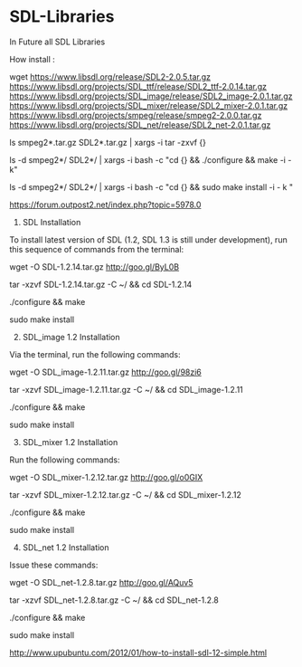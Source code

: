 # SDL-Libraries
In Future all SDL Libraries

How  install :

wget https://www.libsdl.org/release/SDL2-2.0.5.tar.gz https://www.libsdl.org/projects/SDL_ttf/release/SDL2_ttf-2.0.14.tar.gz https://www.libsdl.org/projects/SDL_image/release/SDL2_image-2.0.1.tar.gz https://www.libsdl.org/projects/SDL_mixer/release/SDL2_mixer-2.0.1.tar.gz https://www.libsdl.org/projects/smpeg/release/smpeg2-2.0.0.tar.gz https://www.libsdl.org/projects/SDL_net/release/SDL2_net-2.0.1.tar.gz

ls smpeg2*.tar.gz SDL2*.tar.gz | xargs -i tar -zxvf {}


ls -d smpeg2*/ SDL2*/ | xargs -i bash -c "cd {} && ./configure && make   -i - k"


ls -d smpeg2*/ SDL2*/ | xargs -i bash -c "cd {} && sudo make install  -i - k "


https://forum.outpost2.net/index.php?topic=5978.0



1. SDL Installation

To install latest version of SDL (1.2, SDL 1.3 is still under development), run this sequence of commands from the terminal:

wget -O SDL-1.2.14.tar.gz  http://goo.gl/ByL0B


tar -xzvf SDL-1.2.14.tar.gz -C ~/ && cd SDL-1.2.14


./configure && make


sudo make install

2. SDL_image 1.2 Installation

Via the terminal, run the following commands:

wget -O SDL_image-1.2.11.tar.gz http://goo.gl/98zi6


tar -xzvf SDL_image-1.2.11.tar.gz -C ~/ && cd SDL_image-1.2.11


./configure && make


sudo make install

3. SDL_mixer 1.2 Installation

Run the following commands:

wget -O SDL_mixer-1.2.12.tar.gz http://goo.gl/o0GIX


tar -xzvf SDL_mixer-1.2.12.tar.gz -C ~/ && cd SDL_mixer-1.2.12


./configure && make


sudo make install

4. SDL_net 1.2 Installation

Issue these commands:

wget -O SDL_net-1.2.8.tar.gz http://goo.gl/AQuv5


tar -xzvf SDL_net-1.2.8.tar.gz -C ~/ && cd SDL_net-1.2.8


./configure && make


sudo make install


http://www.upubuntu.com/2012/01/how-to-install-sdl-12-simple.html

